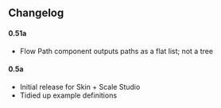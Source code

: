 ## Changelog

#### 0.51a

- Flow Path component outputs paths as a flat list; not a tree

#### 0.5a

- Initial release for Skin + Scale Studio
- Tidied up example definitions